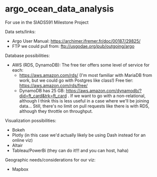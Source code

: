 # argo_ocean_data_analysis
For use in the SIADS591 Milestone Project

Data sets/links:
* Argo User Manual: https://archimer.ifremer.fr/doc/00187/29825/
* FTP we could pull from: ftp://usgodae.org/pub/outgoing/argo

Database possibilities:
* AWS (RDS, DynamoDB): The free tier offers some level of service for each:
    * https://aws.amazon.com/rds/ (I'm most familiar with MariaDB from work, but we could go with Postgres like class!) 
    Free tier: https://aws.amazon.com/rds/free/
    * DynamoDB has 25 GB: https://aws.amazon.com/dynamodb/?did=ft_card&trk=ft_card . If we want to go with a non-relational, although
    I think this is less useful in a case where we'll be joining data... Still, there's no limit on pull requests like there is with RDS, 
    although they throttle on throughput.
    
Visualization possibilities:
* Bokeh
* Plotly (in this case we'd actually likely be using Dash instead for an online viz)
* Altair
* Tableau/PowerBi (they can do it!!! and you can host, haha)

Geographic needs/considerations for our viz:
* Mapbox 
